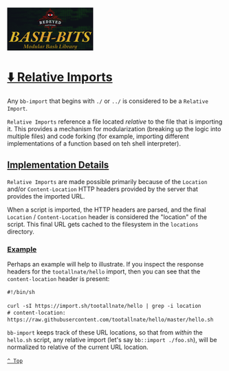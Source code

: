 ![Bash-Bits](https://raw.githubusercontent.com/bash-bits/.github/master/.github/media/BashBits-Social-200x100-X.png)

# [⬇️ Relative Imports](README.md)

Any `bb-import` that begins with `./` or `../` is considered to be a `Relative Import`.

`Relative Imports` reference a file located _relative_ to the file that is importing it.  This provides a mechanism for modularization (breaking up the logic into multiple files) and code forking (for example, importing different implementations of a function based on teh shell interpreter).

## [Implementation Details](#implementation-details)

`Relative Imports` are made possible primarily because of the `Location` and/or `Content-Location` HTTP headers provided by the server that provides the imported URL.

When a script is imported, the HTTP headers are parsed, and the final `Location` / `Content-Location` header is considered the "location" of the script.  This final URL gets cached to the filesystem in the `locations` directory.

### [Example](#example)

Perhaps an example will help to illustrate.  If you inspect the response headers for the `tootallnate/hello` import, then you can see that the `content-location` header is present:

```shell
#!/bin/sh

curl -sI https://import.sh/tootallnate/hello | grep -i location
# content-location: https://raw.githubusercontent.com/tootallnate/hello/master/hello.sh
```

`bb-import` keeps track of these URL locations, so that from _within_ the `hello.sh` script, any relative import (let's say `bb::import ./foo.sh`), will be normalized to relative of the current URL location.

[`^ Top`](#-relative-imports)
